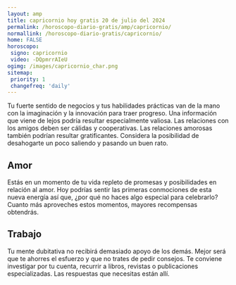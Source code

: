 ```yaml
---
layout: amp
title: capricornio hoy gratis 20 de julio del 2024 
permalink: /horoscopo-diario-gratis/amp/capricornio/
normallink: /horoscopo-diario-gratis/capricornio/
home: FALSE
horoscopo:
 signo: capricornio
 video: -DQpmrrAIeU
ogimg: /images/capricornio_char.png
sitemap:
 priority: 1
 changefreq: 'daily'
---
```



Tu fuerte sentido de negocios y tus habilidades prácticas van de la mano con la imaginación y la innovación para traer progreso. Una información que viene de lejos podría resultar especialmente valiosa. Las relaciones con los amigos deben ser cálidas y cooperativas. Las relaciones amorosas también podrían resultar gratificantes. Considera la posibilidad de desahogarte un poco saliendo y pasando un buen rato.

## Amor

Estás en un momento de tu vida repleto de promesas y posibilidades en relación al amor. Hoy podrías sentir las primeras conmociones de esta nueva energía así que, ¿por qué no haces algo especial para celebrarlo? Cuanto más aproveches estos momentos, mayores recompensas obtendrás.

## Trabajo

Tu mente dubitativa no recibirá demasiado apoyo de los demás. Mejor será que te ahorres el esfuerzo y que no trates de pedir consejos. Te conviene investigar por tu cuenta, recurrir a libros, revistas o publicaciones especializadas. Las respuestas que necesitas están allí.
